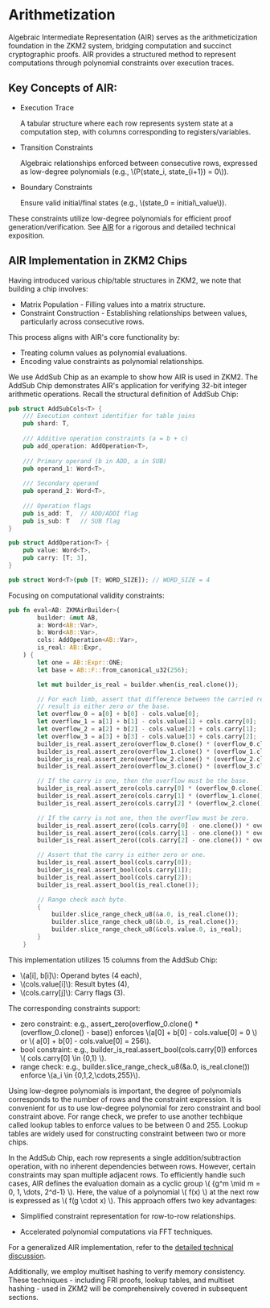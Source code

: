 # Arithmetization


Algebraic Intermediate Representation (AIR) serves as the arithmeticization foundation in the ZKM2 system, bridging computation and succinct cryptographic proofs. AIR provides a structured method to represent computations through polynomial constraints over execution traces.

## Key Concepts of AIR:
- Execution Trace

  A tabular structure where each row represents system state at a computation step, with columns corresponding to registers/variables. 
- Transition Constraints

  Algebraic relationships enforced between consecutive rows, expressed as low-degree polynomials (e.g., \\(P(state_i, state_{i+1}) = 0\\)).
- Boundary Constraints

  Ensure valid initial/final states (e.g., \\(state_0 = initial\\_value\\)).

These constraints utilize low-degree polynomials for efficient proof generation/verification. See [AIR](https://eprint.iacr.org/2023/661.pdf) for a rigorous and detailed technical exposition.


## AIR Implementation in ZKM2 Chips

Having introduced various chip/table structures in ZKM2, we note that building a chip involves:
- ​Matrix Population - Filling values into a matrix structure.
- Constraint Construction - Establishing relationships between values, particularly across consecutive rows.

This process aligns with AIR's core functionality by:
- Treating column values as polynomial evaluations.
- Encoding value constraints as polynomial relationships.

We use AddSub Chip as an example to show how AIR is used in ZKM2. The AddSub Chip demonstrates AIR's application for verifying 32-bit integer arithmetic operations. Recall the structural definition of AddSub Chip: 

```rust
pub struct AddSubCols<T> {
    /// Execution context identifier for table joins
    pub shard: T,
    
    /// Additive operation constraints (a = b + c)
    pub add_operation: AddOperation<T>,
    
    /// Primary operand (b in ADD, a in SUB) 
    pub operand_1: Word<T>,
    
    /// Secondary operand
    pub operand_2: Word<T>,
    
    /// Operation flags
    pub is_add: T,  // ADD/ADDI flag
    pub is_sub: T   // SUB flag
}

pub struct AddOperation<T> {
    pub value: Word<T>,
    pub carry: [T; 3],
}

pub struct Word<T>(pub [T; WORD_SIZE]); // WORD_SIZE = 4
```

Focusing on computational validity constraints:

```rust
pub fn eval<AB: ZKMAirBuilder>(
        builder: &mut AB,
        a: Word<AB::Var>,
        b: Word<AB::Var>,
        cols: AddOperation<AB::Var>,
        is_real: AB::Expr,
    ) {
        let one = AB::Expr::ONE;
        let base = AB::F::from_canonical_u32(256);

        let mut builder_is_real = builder.when(is_real.clone());

        // For each limb, assert that difference between the carried result and the non-carried
        // result is either zero or the base.
        let overflow_0 = a[0] + b[0] - cols.value[0];
        let overflow_1 = a[1] + b[1] - cols.value[1] + cols.carry[0];
        let overflow_2 = a[2] + b[2] - cols.value[2] + cols.carry[1];
        let overflow_3 = a[3] + b[3] - cols.value[3] + cols.carry[2];
        builder_is_real.assert_zero(overflow_0.clone() * (overflow_0.clone() - base));
        builder_is_real.assert_zero(overflow_1.clone() * (overflow_1.clone() - base));
        builder_is_real.assert_zero(overflow_2.clone() * (overflow_2.clone() - base));
        builder_is_real.assert_zero(overflow_3.clone() * (overflow_3.clone() - base));

        // If the carry is one, then the overflow must be the base.
        builder_is_real.assert_zero(cols.carry[0] * (overflow_0.clone() - base));
        builder_is_real.assert_zero(cols.carry[1] * (overflow_1.clone() - base));
        builder_is_real.assert_zero(cols.carry[2] * (overflow_2.clone() - base));

        // If the carry is not one, then the overflow must be zero.
        builder_is_real.assert_zero((cols.carry[0] - one.clone()) * overflow_0.clone());
        builder_is_real.assert_zero((cols.carry[1] - one.clone()) * overflow_1.clone());
        builder_is_real.assert_zero((cols.carry[2] - one.clone()) * overflow_2.clone());

        // Assert that the carry is either zero or one.
        builder_is_real.assert_bool(cols.carry[0]);
        builder_is_real.assert_bool(cols.carry[1]);
        builder_is_real.assert_bool(cols.carry[2]);
        builder_is_real.assert_bool(is_real.clone());

        // Range check each byte.
        {
            builder.slice_range_check_u8(&a.0, is_real.clone());
            builder.slice_range_check_u8(&b.0, is_real.clone());
            builder.slice_range_check_u8(&cols.value.0, is_real);
        }
    }
```

This implementation utilizes 15 columns from the AddSub Chip:

- \\(a[i], b[i]\\): Operand bytes (4 each),
- \\(cols.value[i]\\): Result bytes (4),
- \\(cols.carry[j]\\): Carry flags (3).

The corresponding constraints support:

- zero constraint: e.g., assert_zero(overflow_0.clone() * (overflow_0.clone() - base)) enforces \\(a[0] + b[0] - cols.value[0] = 0 \\) or \\( a[0] + b[0] - cols.value[0] = 256\\).
- bool constraint: e.g., builder_is_real.assert_bool(cols.carry[0]) enforces  \\( cols.carry[0] \in \{0,1\} \\).
- range check: e.g., builder.slice_range_check_u8(&a.0, is_real.clone()) enforce \\(a_i \in \{0,1,2,\cdots,255}\\).

Using low-degree polynomials is important, the degree of polynomials corresponds to the number of rows and the constraint expression. It is convenient for us to use low-degree polynomial for zero constraint and bool constraint above. For range check, we prefer to use another techbique called lookup tables to enforce values to be between 0 and 255. Lookup tables are widely used for constructing constraint between two or more chips.

In the AddSub Chip, each row represents a single addition/subtraction operation, with no inherent dependencies between rows. However, certain constraints may span multiple adjacent rows. To efficiently handle such cases, AIR defines the evaluation domain as a cyclic group \\( \{g^m \mid m = 0, 1, \dots, 2^d-1\} \\). Here, the value of a polynomial \\( f(x) \\) at the next row is expressed as \\( f(g \cdot x) \\). This approach offers two key advantages:

- Simplified constraint representation for row-to-row relationships.

- Accelerated polynomial computations via FFT techniques.

For a generalized AIR implementation, refer to the [detailed technical discussion](https://hackmd.io/@aztec-network/plonk-arithmetiization-air). 

Additionally, we employ multiset hashing to verify memory consistency. These techniques - including FRI proofs, lookup tables, and multiset hashing - used in ZKM2 will be comprehensively covered in subsequent sections.
